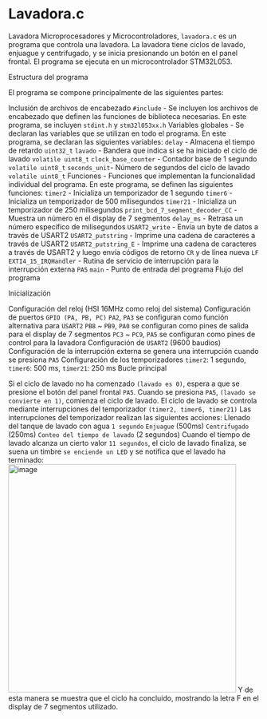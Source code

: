 # Lavadora.c
Lavadora Microprocesadores y Microcontroladores, 
```lavadora.c``` es un programa que controla una lavadora. La lavadora tiene ciclos de lavado, enjuague y centrifugado, y se inicia presionando un botón en el panel frontal. El programa se ejecuta en un microcontrolador STM32L053.

Estructura del programa

El programa se compone principalmente de las siguientes partes:

Inclusión de archivos de encabezado ```#include``` - Se incluyen los archivos de encabezado que definen las funciones de biblioteca necesarias. En este programa, se incluyen ```stdint.h``` y ```stm32l053xx.h```
Variables globales - Se declaran las variables que se utilizan en todo el programa. En este programa, se declaran las siguientes variables:
```delay``` - Almacena el tiempo de retardo ```uint32_t```
```lavado``` - Bandera que indica si se ha iniciado el ciclo de lavado ```volatile uint8_t```
```clock_base_counter``` - Contador base de 1 segundo ```volatile uint8_t```
```seconds_unit```- Número de segundos del ciclo de lavado ```volatile uint8_t```
Funciones - Funciones que implementan la funcionalidad individual del programa. En este programa, se definen las siguientes funciones:
```timer2``` - Inicializa un temporizador de 1 segundo
```timer6``` - Inicializa un temporizador de 500 milisegundos
```timer21``` - Inicializa un temporizador de 250 milisegundos
```print_bcd_7_segment_decoder_CC``` - Muestra un número en el display de 7 segmentos
```delay_ms``` - Retrasa un número específico de milisegundos 
```USART2_write``` - Envía un byte de datos a través de USART2 
```USART2_putstring``` - Imprime una cadena de caracteres a través de USART2
```USART2_putstring_E``` - Imprime una cadena de caracteres a través de USART2 y luego envía códigos de retorno  ```CR``` y de línea nueva ```LF```
```EXTI4_15_IRQHandler``` - Rutina de servicio de interrupción para la interrupción externa ```PA5```
```main``` - Punto de entrada del programa
Flujo del programa

Inicialización

Configuración del reloj (HSI 16MHz como reloj del sistema)
Configuración de puertos ```GPIO (PA, PB, PC)```
```PA2```, ```PA3``` se configuran como función alternativa para ```USART2```
```PB8``` ~ ```PB9```, ```PA0``` se configuran como pines de salida para el display de 7 segmentos
```PC3``` ~ ```PC9```, ```PA5``` se configuran como pines de control para la lavadora
Configuración de ```USART2``` (9600 baudios)
Configuración de la interrupción externa se genera una interrupción cuando se presiona ```PA5```
Configuración de los temporizadores ```timer2```: 1 segundo, ```timer6```: 500 ms, ```timer21```: 250 ms
Bucle principal

Si el ciclo de lavado no ha comenzado ```(lavado es 0)```, espera a que se presione el botón del panel frontal ```PA5```.
Cuando se presiona ```PA5```, ```(lavado se convierte en 1)```, comienza el ciclo de lavado.
El ciclo de lavado se controla mediante interrupciones del temporizador ```(timer2, timer6, timer21)```
Las interrupciones del temporizador realizan las siguientes acciones:
Llenado del tanque de lavado con agua ```1 segundo```
```Enjuague``` (500ms)
```Centrifugado``` (250ms)
```Conteo del tiempo de lavado``` (2 segundos)
Cuando el tiempo de lavado alcanza un cierto valor ```11 segundos```, el ciclo de lavado finaliza, se suena un timbre ```se enciende un LED``` y se notifica que el lavado ha terminado: <img width="457" alt="image" src="https://github.com/Vdanniella16/Lavadora.c/assets/161171728/d7e6486b-a555-4af6-a3c1-933b5b392c29">
Y de esta manera se muestra que el ciclo ha concluido, mostrando la letra F en el display de 7 segmentos utilizado.

